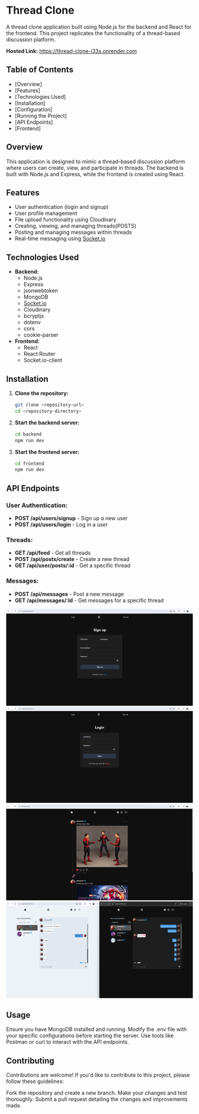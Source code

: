 # Thread Clone

A thread clone application built using Node.js for the backend and React for the frontend. This project replicates the functionality of a thread-based discussion platform.

**Hosted Link:** https://thread-clone-i33s.onrender.com

## Table of Contents

- [Overview]
- [Features]
- [Technologies Used]
- [Installation]
- [Configuration]
- [Running the Project]
- [API Endpoints]
- [Frontend]

## Overview

This application is designed to mimic a thread-based discussion platform where users can create, view, and participate in threads. The backend is built with Node.js and Express, while the frontend is created using React.

## Features

- User authentication (login and signup)
- User profile management
- File upload functionality using Cloudinary
- Creating, viewing, and managing threads(POSTS)
- Posting and managing messages within threads
- Real-time messaging using [Socket.io](http://socket.io/)

## Technologies Used

- **Backend:**
    - Node.js
    - Express
    - jsonwebtoken
    - MongoDB
    - [Socket.io](http://socket.io/)
    - Cloudinary
    - bcryptjs
    - dotenv
    - cors
    - cookie-parser
- **Frontend:**
    - React
    - React Router
    - Socket.io-client

## Installation

1. **Clone the repository:**
    
    ```bash
    git clone <repository-url>
    cd <repository-directory>
    
    ```
    
2. **Start the backend server:**
    
    ```bash
    cd backend
    npm run dev
    
    ```
    
3. **Start the frontend server:**
    
    ```bash
    cd frontend
    npm run dev
    
    ```
    

## API Endpoints

### User Authentication:

- **POST /api/users/signup** - Sign up a new user
- **POST /api/users/login** - Log in a user

### Threads:

- **GET /api/feed** - Get all threads
- **POST /api/posts/create** - Create a new thread
- **GET /api/user/posts/:id** - Get a specific thread

### Messages:

- **POST /api/messages** - Post a new message
- **GET /api/messages/:Id** - Get messages for a specific thread

![image](https://github.com/Avinash01-GIT/Thread_Clone/blob/main/ThreadSS/Tsignup.png)
![image](https://github.com/Avinash01-GIT/Thread_Clone/blob/main/ThreadSS/Tlogin.png)
![image](https://github.com/Avinash01-GIT/Thread_Clone/blob/main/ThreadSS/Tfeed.png)
![image](https://github.com/Avinash01-GIT/Thread_Clone/blob/main/ThreadSS/TChat.png)

## Usage
Ensure you have MongoDB installed and running. Modify the .env file with your specific configurations before starting the server. Use tools like Postman or curl to interact with the API endpoints.

## Contributing
Contributions are welcome! If you'd like to contribute to this project, please follow these guidelines:

Fork the repository and create a new branch.
Make your changes and test thoroughly.
Submit a pull request detailing the changes and improvements made.
